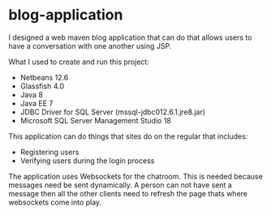 # blog-application
I designed a web maven blog application that can do that allows users to have a conversation with one another using JSP.

What I used to create and run this project:
- Netbeans 12.6
- Glassfish 4.0
- Java 8
- Java EE 7
- JDBC Driver for SQL Server (mssql-jdbc012.6.1.jre8.jar)
- Microsoft SQL Server Management Studio 18

This application can do things that sites do on the regular that includes:
- Registering users
- Verifying users during the login process

The application uses Websockets for the chatroom. This is needed because messages need be sent dynamically. A person can not have sent a message then all the other clients need to refresh the page thats where websockets come into play.
